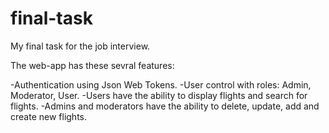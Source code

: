 # final-task
 My final task for the job interview.
 
 The web-app has these sevral features:
 
 -Authentication using Json Web Tokens.
 -User control with roles: Admin, Moderator, User.
 -Users have the ability to display flights and search for flights.
 -Admins and moderators have the ability to delete, update, add and create new flights.
 
 
